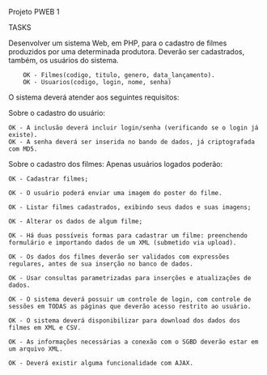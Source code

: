 Projeto PWEB 1

TASKS

Desenvolver um sistema Web, em PHP, para o cadastro de filmes produzidos por uma determinada produtora. Deverão ser cadastrados, também, os usuários do sistema.

        OK - Filmes(codigo, titulo, genero, data_lançamento).
        OK - Usuarios(codigo, login, nome, senha)

O sistema deverá atender aos seguintes requisitos:

Sobre o cadastro do usuário:

	OK - A inclusão deverá incluir login/senha (verificando se o login já existe).
	OK - A senha deverá ser inserida no bando de dados, já criptografada com MD5.

Sobre o cadastro dos filmes:
Apenas usuários logados poderão:
	
	OK - Cadastrar filmes;

	OK - O usuário poderá enviar uma imagem do poster do filme.
	
	OK - Listar filmes cadastrados, exibindo seus dados e suas imagens;
	
	OK - Alterar os dados de algum filme;
	
	OK - Há duas possíveis formas para cadastrar um filme: preenchendo formulário e importando dados de um XML (submetido via upload).
	
	OK - Os dados dos filmes deverão ser validados com expressões regulares, antes de sua inserção no banco de dados.
	
	OK - Usar consultas parametrizadas para inserções e atualizações de dados.
	
	OK - O sistema deverá possuir um controle de login, com controle de sessões em TODAS as páginas que deverão acesso restrito ao usuário.
	
	OK - O sistema deverá disponibilizar para download dos dados dos filmes em XML e CSV.
	
	OK - As informações necessárias a conexão com o SGBD deverão estar em um arquivo XML.
	
	OK - Deverá existir alguma funcionalidade com AJAX.